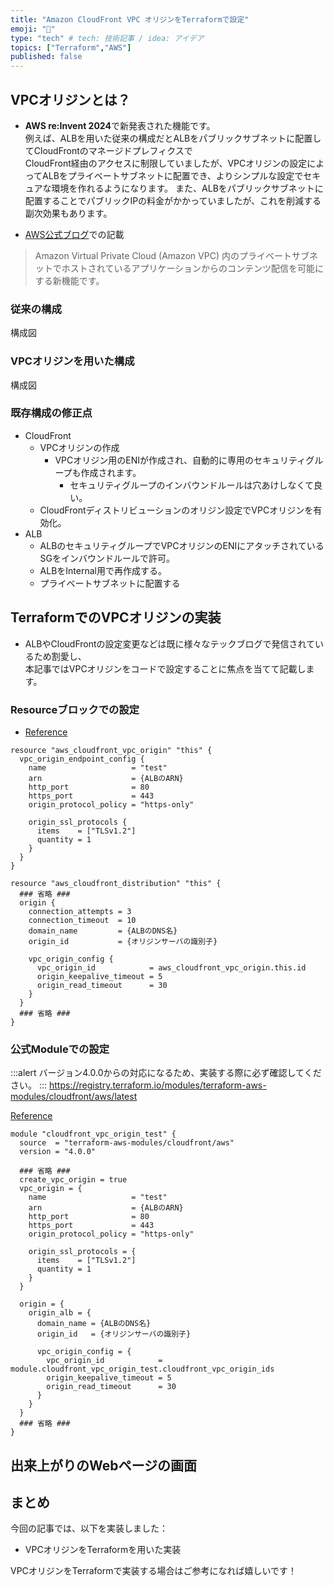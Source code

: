 ```yaml
---
title: "Amazon CloudFront VPC オリジンをTerraformで設定"
emoji: "📝"
type: "tech" # tech: 技術記事 / idea: アイデア
topics: ["Terraform","AWS"]
published: false
---
```


## VPCオリジンとは？
- **AWS re:Invent 2024**で新発表された機能です。  
例えば、ALBを用いた従来の構成だとALBをパブリックサブネットに配置してCloudFrontのマネージドプレフィクスで  
CloudFront経由のアクセスに制限していましたが、VPCオリジンの設定によってALBをプライベートサブネットに配置でき、よりシンプルな設定でセキュアな環境を作れるようになります。
また、ALBをパブリックサブネットに配置することでパブリックIPの料金がかかっていましたが、これを削減する副次効果もあります。

- [AWS公式ブログ](https://aws.amazon.com/jp/blogs/news/introducing-amazon-cloudfront-vpc-origins-enhanced-security-and-streamlined-operations-for-your-applications/)での記載
> Amazon Virtual Private Cloud (Amazon VPC) 内のプライベートサブネットでホストされているアプリケーションからのコンテンツ配信を可能にする新機能です。

### 従来の構成
構成図
### VPCオリジンを用いた構成
構成図

### 既存構成の修正点
- CloudFront
  - VPCオリジンの作成
    - VPCオリジン用のENIが作成され、自動的に専用のセキュリティグループも作成されます。
      - セキュリティグループのインバウンドルールは穴あけしなくて良い。
  - CloudFrontディストリビューションのオリジン設定でVPCオリジンを有効化。
- ALB
  - ALBのセキュリティグループでVPCオリジンのENIにアタッチされているSGをインバウンドルールで許可。
  - ALBをInternal用で再作成する。
  - プライベートサブネットに配置する

## TerraformでのVPCオリジンの実装
- ALBやCloudFrontの設定変更などは既に様々なテックブログで発信されているため割愛し、    
本記事ではVPCオリジンをコードで設定することに焦点を当てて記載します。

### Resourceブロックでの設定
- [Reference](https://registry.terraform.io/providers/hashicorp/aws/latest/docs/resources/cloudfront_vpc_origin)
```hcl
resource "aws_cloudfront_vpc_origin" "this" {
  vpc_origin_endpoint_config {
    name                   = "test"
    arn                    = {ALBのARN}
    http_port              = 80
    https_port             = 443
    origin_protocol_policy = "https-only"

    origin_ssl_protocols {
      items    = ["TLSv1.2"]
      quantity = 1
    }
  }
}

resource "aws_cloudfront_distribution" "this" {
  ### 省略 ###
  origin {
    connection_attempts = 3
    connection_timeout  = 10
    domain_name         = {ALBのDNS名}
    origin_id           = {オリジンサーバの識別子}

    vpc_origin_config {
      vpc_origin_id            = aws_cloudfront_vpc_origin.this.id
      origin_keepalive_timeout = 5
      origin_read_timeout      = 30
    }
  }
  ### 省略 ###
}

```

### 公式Moduleでの設定
:::alert
バージョン4.0.0からの対応になるため、実装する際に必ず確認してください。
:::
https://registry.terraform.io/modules/terraform-aws-modules/cloudfront/aws/latest

[Reference](https://github.com/terraform-aws-modules/terraform-aws-cloudfront)
```hcl
module "cloudfront_vpc_origin_test" {
  source  = "terraform-aws-modules/cloudfront/aws"
  version = "4.0.0"

  ### 省略 ###
  create_vpc_origin = true
  vpc_origin = {
    name                   = "test"
    arn                    = {ALBのARN}
    http_port              = 80
    https_port             = 443
    origin_protocol_policy = "https-only"

    origin_ssl_protocols = {
      items    = ["TLSv1.2"]
      quantity = 1
    }
  }

  origin = {
    origin_alb = {
      domain_name = {ALBのDNS名}
      origin_id   = {オリジンサーバの識別子}

      vpc_origin_config = {
        vpc_origin_id            = module.cloudfront_vpc_origin_test.cloudfront_vpc_origin_ids
        origin_keepalive_timeout = 5
        origin_read_timeout      = 30
      }
    }
  }
  ### 省略 ###
}

```
## 出来上がりのWebページの画面

## まとめ
今回の記事では、以下を実装しました：

- VPCオリジンをTerraformを用いた実装

VPCオリジンをTerraformで実装する場合はご参考になれば嬉しいです！
